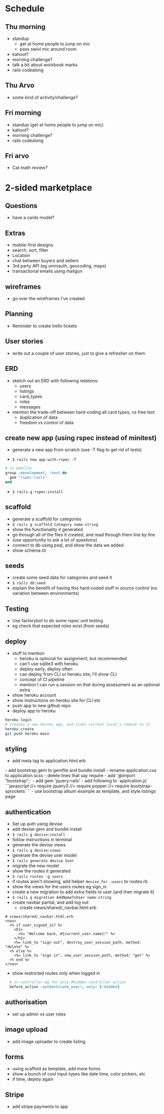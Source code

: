 # Schedule

## Thu morning

- standup 
  - get at home people to jump on mic
  - pass swivl mic around room
- kahoot?
- morning challenge?
- talk a bit about workbook marks
- rails codealong

## Thu Arvo

- some kind of activity/challenge?

## Fri morning

- standup (get at home people to jump on mic)
- kahoot?
- morning challenge?
- rails codealong

## Fri arvo

- Cat math review?

# 2-sided marketplace

## Questions

- have a cards model?

## Extras

- mobile-first designs
- search, sort, filter
- Location
- chat between buyers and sellers
- 3rd party API (eg omniauth, geocoding, maps)
- transactional emails using mailgun

## wireframes

- go over the wireframes I've created

## Planning

- Reminder to create trello tickets

## User stories

- write out a couple of user stories, just to give a refresher on them

## ERD

- sketch out an ERD with following relations:
  - users
  - listings
  - card_types
  - roles
  - messages
- mention the trade-off between hard-coding all card types, vs free text
  - duplication of data
  - freedom vs control of data

## create new app (using rspec instead of minitest)

- generate a new app from scratch (use -T flag to get rid of tests)

- `$ rails new app-with-rspec -T`
```ruby
# in Gemfile
group :development, :test do
  gem "rspec-rails"
end
```
- `$ rails g rspec:install`

## scaffold

- generate a scaffold for categories
- `$ rails g scaffold Category name:string`
- show the functionality it generated
- go through all of the files it created, and read through them line by line
- (use opportunity to ask a lot of questions)
- connect to db using psql, and show the data we added
- show schema.rb

## seeds

- create some seed data for categories and seed it
- `$ rails db:seed`
- explain the benefit of having this hard-coded stuff in source control (no variation between environments)

## Testing

- Use factorybot to do some rspec unit testing
- eg check that expected roles exist (from seeds)

## deploy

- stuff to mention
  - heroku is optional for assignment, but recommended
  - can't use sqlite3 with heroku
  - deploy early, deploy often
  - can deploy from CLI or heroku site; I'll show CLI
  - concept of CI pipeline
  - mention I can run a session on that during assessment as an optional extra
- show heroku account
- show instructions on heroku site for CLI etc
- push app to new github repo
- deploy app to heroku
```bash
heroku login
# creates a new heroku app, and links current local's remote to it
heroku create
git push heroku main
```

## styling

- add meta tag to application.html.erb
<meta name="viewport" content="width=device-width, initial-scale=1, shrink-to-fit=no">
- add bootstrap gem to gemfile and bundle install
- rename application.css to application.scss
- delete lines that say require
- add `@import "bootstrap";`
- add gem 'jquery-rails'
- add following to `application.js`
```javascript
//= require jquery3
//= require popper
//= require bootstrap-sprockets
```
- use bootstrap album example as template, and style listings page

## authentication

- Set up auth using devise
- add devise gem and bundle install
- `$ rails g devise:install`
- follow instructions in terminal
- generate the devise views
- `$ rails g devise:views`
- generate the devise user model
- `$ rails generate devise User`
- migrate the new model
- show the routes it generated
- `$ rails routes -g users`
- if routes aren't showing, add helper `devise_for :users` to routes.rb
- show the views for the users routes eg sign_in
- create a new migration to add extra fields to user (and then migrate it)
- `$ rails g migration AddNameToUser name:string`
- create navbar partial, and add log out
  - create views/shared/_navbar.html.erb

```erb
# views/shared/_navbar.html.erb
<nav>
  <% if user_signed_in? %>
    <h1>
      <%= "Welcome back, #{current_user.name}!" %>
    </h1>
    <%= link_to "sign out", destroy_user_session_path, method: "delete" %>
  <% else %>
    <%= link_to "sign in", new_user_session_path, method: "get" %>
  <% end %>
</nav>
```

- show restricted routes only when logged in
```ruby
  # in controller eg for only #hidden controller action
  before_action :authenticate_user!, only: [:hidden]
```

## authorisation

- set up admin vs user roles

## image upload

- add image uploader to create listing

## forms

- using scaffold as template, add more forms
- show a bunch of cool input types like date time, color pickers, etc
- if time, deploy again

## Stripe

- add stripe payments to app
